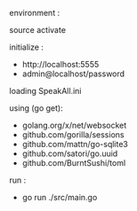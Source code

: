 environment :

  source activate

initialize :

- http://localhost:5555
- admin@localhost/password

loading SpeakAll.ini

using (go get):
- golang.org/x/net/websocket
- github.com/gorilla/sessions
- github.com/mattn/go-sqlite3
- github.com/satori/go.uuid
- github.com/BurntSushi/toml

run :
- go run ./src/main.go
